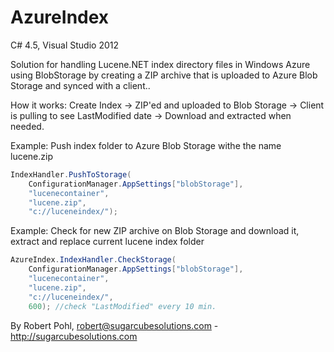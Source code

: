AzureIndex
==========

C# 4.5, Visual Studio 2012

Solution for handling Lucene.NET index directory files in Windows Azure using BlobStorage by creating a ZIP archive that is uploaded to Azure Blob Storage and synced with a client..

How it works:
Create Index -> ZIP'ed and uploaded to Blob Storage -> Client is pulling to see LastModified date -> Download and extracted when needed.



Example: 
Push index folder to Azure Blob Storage withe the name lucene.zip

```csharp
IndexHandler.PushToStorage(
    ConfigurationManager.AppSettings["blobStorage"],
    "lucenecontainer",
    "lucene.zip",
    "c://luceneindex/");

```

Example: 
Check for new ZIP archive on Blob Storage and download it, extract and replace current lucene index folder
```csharp
AzureIndex.IndexHandler.CheckStorage(
    ConfigurationManager.AppSettings["blobStorage"],
    "lucenecontainer",
    "lucene.zip",
    "c://luceneindex/",
    600); //check "LastModified" every 10 min.

```

By Robert Pohl, robert@sugarcubesolutions.com - http://sugarcubesolutions.com